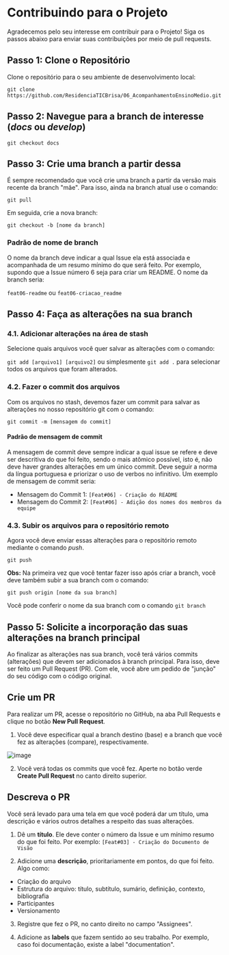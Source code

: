 # Contribuindo para o Projeto

Agradecemos pelo seu interesse em contribuir para o Projeto! Siga os passos abaixo para enviar suas contribuições por meio de pull requests.

## Passo 1: Clone o Repositório

Clone o repositório para o seu ambiente de desenvolvimento local:

`git clone https://github.com/ResidenciaTICBrisa/06_AcompanhamentoEnsinoMedio.git`

## Passo 2: Navegue para a branch de interesse (_docs_ ou _develop_)

`git checkout docs`

## Passo 3: Crie uma branch a partir dessa

É sempre recomendado que você crie uma branch a partir da versão mais recente da branch "mãe". Para isso, ainda na branch atual use o comando:

`git pull`

Em seguida, crie a nova branch:

`git checkout -b [nome da branch]`

### Padrão de nome de branch

O nome da branch deve indicar a qual Issue ela está associada e acompanhada de um resumo mínimo do que será feito. Por exemplo, supondo que a Issue número 6 seja para criar um README. O nome da branch seria:

`feat06-readme` ou `feat06-criacao_readme`

## Passo 4: Faça as alterações na sua branch

### 4.1. Adicionar alterações na área de stash

Selecione quais arquivos você quer salvar as alterações com o comando:

`git add [arquivo1] [arquivo2]` ou simplesmente `git add .` para selecionar todos os arquivos que foram alterados.

### 4.2. Fazer o commit dos arquivos

Com os arquivos no stash, devemos fazer um commit para salvar as alterações no nosso repositório git com o comando:

`git commit -m [mensagem do commit]`

#### Padrão de mensagem de commit

A mensagem de commit deve sempre indicar a qual issue se refere e deve ser descritiva do que foi feito, sendo o mais atômico possível, isto é, não deve haver grandes alterações em um único commit. Deve seguir a norma da língua portuguesa e priorizar o uso de verbos no infinitivo. Um exemplo de mensagem de commit seria:

- Mensagem do Commit 1: `[Feat#06] - Criação do README`
- Mensagem do Commit 2: `[Feat#06] - Adição dos nomes dos membros da equipe`

### 4.3. Subir os arquivos para o repositório remoto

Agora você deve enviar essas alterações para o repositório remoto mediante o comando _push_.

`git push`

**Obs:** Na primeira vez que você tentar fazer isso após criar a branch, você deve também subir a sua branch com o comando:

`git push origin [nome da sua branch]`

Você pode conferir o nome da sua branch com o comando `git branch`

## Passo 5: Solicite a incorporação das suas alterações na branch principal

Ao finalizar as alterações nas sua branch, você terá vários commits (alterações) que devem ser adicionados à branch principal. Para isso, deve ser feito um Pull Request (PR). Com ele, você abre um pedido de "junção" do seu código com o código original.

## Crie um PR

Para realizar um PR, acesse o repositório no GitHub, na aba Pull Requests e clique no botão **New Pull Request**.

1. Você deve especificar qual a branch destino (base) e a branch que você fez as alterações (compare), respectivamente.

![image](https://github.com/ResidenciaTICBrisa/06_AcompanhamentoEnsinoMedio/assets/45673358/cdf5fce3-ed88-4660-b7fe-343c4dc4fed4)

2. Você verá todas os commits que você fez. Aperte no botão verde **Create Pull Request** no canto direito superior.

## Descreva o PR

Você será levado para uma tela em que você poderá dar um título, uma descrição e vários outros detalhes a respeito das suas alterações.

1. Dê um **título**. Ele deve conter o número da Issue e um mínimo resumo do que foi feito. Por exemplo:
   `[Feat#03] - Criação do Documento de Visão`

2. Adicione uma **descrição**, prioritariamente em pontos, do que foi feito. Algo como:

- Criação do arquivo
- Estrutura do arquivo: título, subtítulo, sumário, definição, contexto, bibliografia
- Participantes
- Versionamento

3. Registre que fez o PR, no canto direito no campo "Assignees".

4. Adicione as **labels** que fazem sentido ao seu trabalho. Por exemplo, caso foi documentação, existe a label "documentation".
